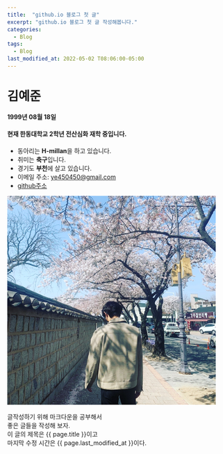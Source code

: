 ```yaml
---
title:  "github.io 블로그 첫 글"
excerpt: "github.io 블로그 첫 글 작성해봅니다."
categories:
  - Blog
tags:
  - Blog
last_modified_at: 2022-05-02 T08:06:00-05:00
---
```

김예준
=============================
**1999년 08월 18일**    
#### 현재 한동대학교 2학년 전산심화 재학 중입니다.     
+ 동아리는 **H-millan**을 하고 있습니다.      
+ 취미는 **축구**입니다.       
+ 경기도 **부천**에 살고 있습니다.   
+ 이메일 주소: ye450450@gmail.com   
+ [github주소](https://github.com/s21900156)    
<img src="봄사진.jpg" style="zoom: 50%;" />     

글작성하기 위해 마크다운을 공부해서     
좋은 글들을 작성해 보자.    
이 글의 제목은 {{ page.title }}이고     
마지막 수정 시간은 {{ page.last_modified_at }}이다.
